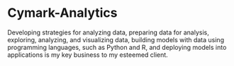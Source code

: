 # Cymark-Analytics
Developing strategies for analyzing data, preparing data for analysis, exploring, analyzing, and visualizing data, building models with data using programming languages, such as Python and R, and deploying models into applications is my  key business to my esteemed client.
